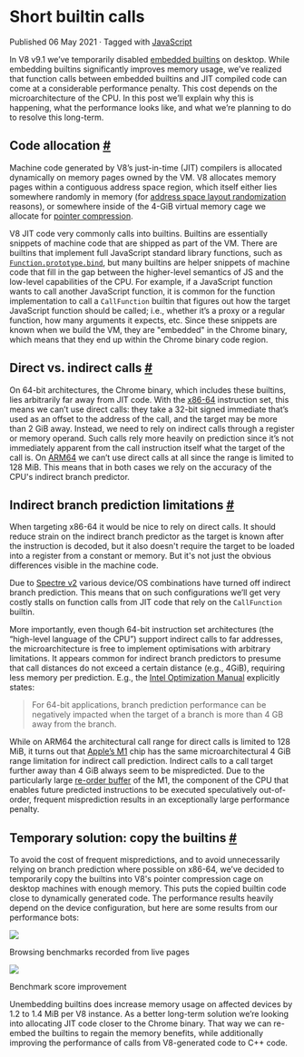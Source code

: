 Short builtin calls
===================

Published 06 May 2021 · Tagged with [JavaScript](/blog/tags/javascript)

In V8 v9.1 we’ve temporarily disabled [embedded builtins](https://v8.dev/blog/embedded-builtins) on desktop. While embedding builtins significantly improves memory usage, we’ve realized that function calls between embedded builtins and JIT compiled code can come at a considerable performance penalty. This cost depends on the microarchitecture of the CPU. In this post we’ll explain why this is happening, what the performance looks like, and what we’re planning to do to resolve this long-term.

Code allocation [#](#code-allocation)
-------------------------------------

Machine code generated by V8’s just-in-time (JIT) compilers is allocated dynamically on memory pages owned by the VM. V8 allocates memory pages within a contiguous address space region, which itself either lies somewhere randomly in memory (for [address space layout randomization](https://en.wikipedia.org/wiki/Address_space_layout_randomization) reasons), or somewhere inside of the 4-GiB virtual memory cage we allocate for [pointer compression](https://v8.dev/blog/pointer-compression).

V8 JIT code very commonly calls into builtins. Builtins are essentially snippets of machine code that are shipped as part of the VM. There are builtins that implement full JavaScript standard library functions, such as [`Function.prototype.bind`](https://developer.mozilla.org/docs/Web/JavaScript/Reference/Global_objects/Function/bind), but many builtins are helper snippets of machine code that fill in the gap between the higher-level semantics of JS and the low-level capabilities of the CPU. For example, if a JavaScript function wants to call another JavaScript function, it is common for the function implementation to call a `CallFunction` builtin that figures out how the target JavaScript function should be called; i.e., whether it’s a proxy or a regular function, how many arguments it expects, etc. Since these snippets are known when we build the VM, they are "embedded" in the Chrome binary, which means that they end up within the Chrome binary code region.

Direct vs. indirect calls [#](#direct-vs.-indirect-calls)
---------------------------------------------------------

On 64-bit architectures, the Chrome binary, which includes these builtins, lies arbitrarily far away from JIT code. With the [x86-64](https://en.wikipedia.org/wiki/X86-64) instruction set, this means we can’t use direct calls: they take a 32-bit signed immediate that’s used as an offset to the address of the call, and the target may be more than 2 GiB away. Instead, we need to rely on indirect calls through a register or memory operand. Such calls rely more heavily on prediction since it’s not immediately apparent from the call instruction itself what the target of the call is. On [ARM64](https://en.wikipedia.org/wiki/AArch64) we can’t use direct calls at all since the range is limited to 128 MiB. This means that in both cases we rely on the accuracy of the CPU's indirect branch predictor.

Indirect branch prediction limitations [#](#indirect-branch-prediction-limitations)
-----------------------------------------------------------------------------------

When targeting x86-64 it would be nice to rely on direct calls. It should reduce strain on the indirect branch predictor as the target is known after the instruction is decoded, but it also doesn't require the target to be loaded into a register from a constant or memory. But it's not just the obvious differences visible in the machine code.

Due to [Spectre v2](https://googleprojectzero.blogspot.com/2018/01/reading-privileged-memory-with-side.html) various device/OS combinations have turned off indirect branch prediction. This means that on such configurations we’ll get very costly stalls on function calls from JIT code that rely on the `CallFunction` builtin.

More importantly, even though 64-bit instruction set architectures (the “high-level language of the CPU”) support indirect calls to far addresses, the microarchitecture is free to implement optimisations with arbitrary limitations. It appears common for indirect branch predictors to presume that call distances do not exceed a certain distance (e.g., 4GiB), requiring less memory per prediction. E.g., the [Intel Optimization Manual](https://www.intel.com/content/dam/www/public/us/en/documents/manuals/64-ia-32-architectures-optimization-manual.pdf) explicitly states:

> For 64-bit applications, branch prediction performance can be negatively impacted when the target of a branch is more than 4 GB away from the branch.

While on ARM64 the architectural call range for direct calls is limited to 128 MiB, it turns out that [Apple’s M1](https://en.wikipedia.org/wiki/Apple_M1) chip has the same microarchitectural 4 GiB range limitation for indirect call prediction. Indirect calls to a call target further away than 4 GiB always seem to be mispredicted. Due to the particularly large [re-order buffer](https://en.wikipedia.org/wiki/Re-order_buffer) of the M1, the component of the CPU that enables future predicted instructions to be executed speculatively out-of-order, frequent misprediction results in an exceptionally large performance penalty.

Temporary solution: copy the builtins [#](#temporary-solution%3A-copy-the-builtins)
-----------------------------------------------------------------------------------

To avoid the cost of frequent mispredictions, and to avoid unnecessarily relying on branch prediction where possible on x86-64, we’ve decided to temporarily copy the builtins into V8's pointer compression cage on desktop machines with enough memory. This puts the copied builtin code close to dynamically generated code. The performance results heavily depend on the device configuration, but here are some results from our performance bots:

![](/_img/short-builtin-calls/v8-browsing.svg)

Browsing benchmarks recorded from live pages

![](/_img/short-builtin-calls/benchmarks.svg)

Benchmark score improvement

Unembedding builtins does increase memory usage on affected devices by 1.2 to 1.4 MiB per V8 instance. As a better long-term solution we’re looking into allocating JIT code closer to the Chrome binary. That way we can re-embed the builtins to regain the memory benefits, while additionally improving the performance of calls from V8-generated code to C++ code.